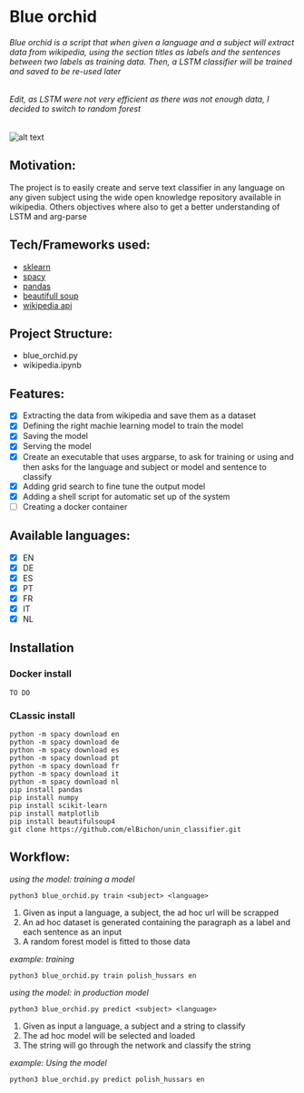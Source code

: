 # Blue orchid
###### Blue orchid is a script that when given a language and a subject will extract data from wikipedia, using the section titles as labels and the sentences between two labels as training data. Then, a LSTM classifier will be trained and saved to be re-used later
###### Edit, as LSTM were not very efficient as there was not enough data, I decided to switch to random forest
![alt text](https://theappassembly.com/wp-content/uploads/2016/11/BigDataWordMap-1264x736.jpg)
## Motivation: 
The project is to easily create and serve text classifier in any language on any given subject using the wide open knowledge repository available in wikipedia. Others objectives where also to get a better understanding of LSTM and arg-parse

## Tech/Frameworks used:
- [sklearn](https://keras.io/)
- [spacy](https://scikit-learn.org/stable/)
- [pandas](https://pandas.pydata.org/)
- [beautifull soup](https://www.crummy.com/software/BeautifulSoup/)
- [wikipedia api](https://pypi.org/project/Wikipedia-API/)

## Project Structure:
- blue_orchid.py
- wikipedia.ipynb

## Features:
- [x] Extracting the data from wikipedia and save them as a dataset
- [x] Defining the right machie learning model to train the model
- [x] Saving the model
- [x] Serving the model
- [x] Create an executable that uses argparse, to ask for training or using and then asks for the language and subject or model and sentence to classify
- [x] Adding grid search to fine tune the output model
- [x] Adding a shell script for automatic set up of the system
- [ ] Creating a docker container

## Available languages:
- [x] EN
- [x] DE
- [x] ES
- [x] PT
- [x] FR
- [x] IT
- [x] NL

## Installation
### Docker install
```
TO DO
```
### CLassic install

```
python -m spacy download en
python -m spacy download de
python -m spacy download es
python -m spacy download pt
python -m spacy download fr
python -m spacy download it
python -m spacy download nl
pip install pandas
pip install numpy
pip install scikit-learn
pip install matplotlib
pip install beautifulsoup4
git clone https://github.com/elBichon/unin_classifier.git
```

## Workflow:

*using the model: training a model*
```
python3 blue_orchid.py train <subject> <language>
```
1. Given as input a language, a subject, the ad hoc url will be scrapped
2. An ad hoc dataset is generated containing the paragraph as a label and each sentence as an input
3. A random forest model is fitted to those data

*example: training*
```
python3 blue_orchid.py train polish_hussars en
```
*using the model: in production model*
```
python3 blue_orchid.py predict <subject> <language>
```
1. Given as input a language, a subject and a string to classify
2. The ad hoc model will be selected and loaded
3. The string will go through the network and classify the string 

*example: Using the model*
```
python3 blue_orchid.py predict polish_hussars en
```

